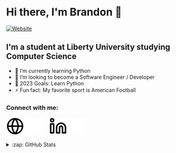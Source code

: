 # Hi there, I'm Brandon 👋 

[![Website](https://img.shields.io/website?label=brandonpyle.com&style=for-the-badge&url=https%3A%2F%2Fbrandonpyle.netlify.app)](https://brandonpyle.com)

## I'm a student at Liberty University studying Computer Science

- 🌱 I’m currently learning Python
- 👯 I’m looking to become a Software Engineer / Developer
- 🥅 2023 Goals: Learn Python
- ⚡ Fun fact: My favorite sport is American Football

### Connect with me:

[![website](./img/globe-light.svg)](https://brandonpyle.netlify.app#gh-light-mode-only)
[![website](./img/globe-dark.svg)](https://brandonpyle.netlify.app#gh-dark-mode-only)
&nbsp;&nbsp;
[![website](./img/linkedin-light.svg)](https://linkedin.com/in/brandon-pyle#gh-light-mode-only)
[![website](./img/linkedin-dark.svg)](https://linkedin.com/in/brandon-pyle#gh-dark-mode-only)
&nbsp;&nbsp;

<details>
  <summary>:zap: GitHub Stats</summary>

  <img align="left" alt="Brandon's GitHub Stats" src="https://github-readme-stats.vercel.app/api?username=bpyle02&show_icons=true&hide_border=false&title_color=ff652f&icon_color=FFE400&bg_color=09131B&text_color=ffffff&border_color=0c1a25" />

</details>

[website]: https://brandonpyle.netlify.app/
[linkedin]: https://linkedin.com/in/brandon-pyle/
